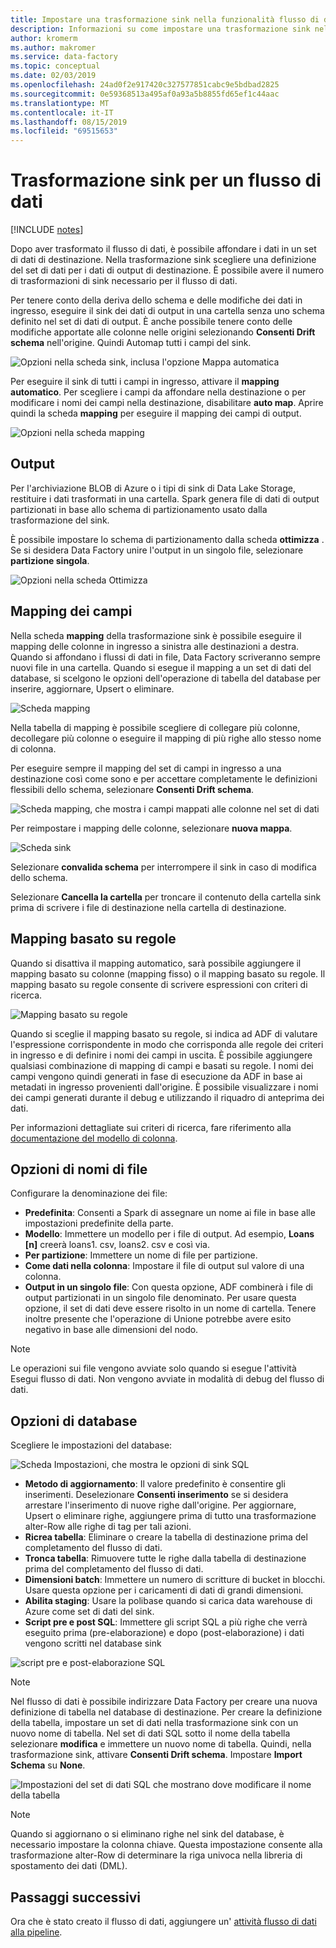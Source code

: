 ```yaml
---
title: Impostare una trasformazione sink nella funzionalità flusso di dati di mapping di Azure Data Factory
description: Informazioni su come impostare una trasformazione sink nel flusso di dati di mapping.
author: kromerm
ms.author: makromer
ms.service: data-factory
ms.topic: conceptual
ms.date: 02/03/2019
ms.openlocfilehash: 24ad0f2e917420c327577851cabc9e5bdbad2825
ms.sourcegitcommit: 0e59368513a495af0a93a5b8855fd65ef1c44aac
ms.translationtype: MT
ms.contentlocale: it-IT
ms.lasthandoff: 08/15/2019
ms.locfileid: "69515653"
---
```

# <a name="sink-transformation-for-a-data-flow"></a>Trasformazione sink per un flusso di dati

[!INCLUDE [notes](../../includes/data-factory-data-flow-preview.md)]

Dopo aver trasformato il flusso di dati, è possibile affondare i dati in un set di dati di destinazione. Nella trasformazione sink scegliere una definizione del set di dati per i dati di output di destinazione. È possibile avere il numero di trasformazioni di sink necessario per il flusso di dati.

Per tenere conto della deriva dello schema e delle modifiche dei dati in ingresso, eseguire il sink dei dati di output in una cartella senza uno schema definito nel set di dati di output. È anche possibile tenere conto delle modifiche apportate alle colonne nelle origini selezionando **Consenti Drift schema** nell'origine. Quindi Automap tutti i campi del sink.

![Opzioni nella scheda sink, inclusa l'opzione Mappa automatica](media/data-flow/sink1.png "sink 1")

Per eseguire il sink di tutti i campi in ingresso, attivare il **mapping automatico**. Per scegliere i campi da affondare nella destinazione o per modificare i nomi dei campi nella destinazione, disabilitare **auto map**. Aprire quindi la scheda **mapping** per eseguire il mapping dei campi di output.

![Opzioni nella scheda mapping](media/data-flow/sink2.png "sink 2")

## <a name="output"></a>Output 
Per l'archiviazione BLOB di Azure o i tipi di sink di Data Lake Storage, restituire i dati trasformati in una cartella. Spark genera file di dati di output partizionati in base allo schema di partizionamento usato dalla trasformazione del sink. 

È possibile impostare lo schema di partizionamento dalla scheda **ottimizza** . Se si desidera Data Factory unire l'output in un singolo file, selezionare **partizione singola**.

![Opzioni nella scheda Ottimizza](media/data-flow/opt001.png "Opzioni sink")

## <a name="field-mapping"></a>Mapping dei campi
Nella scheda **mapping** della trasformazione sink è possibile eseguire il mapping delle colonne in ingresso a sinistra alle destinazioni a destra. Quando si affondano i flussi di dati in file, Data Factory scriveranno sempre nuovi file in una cartella. Quando si esegue il mapping a un set di dati del database, si scelgono le opzioni dell'operazione di tabella del database per inserire, aggiornare, Upsert o eliminare.

![Scheda mapping](media/data-flow/sink2.png "Sink")

Nella tabella di mapping è possibile scegliere di collegare più colonne, decollegare più colonne o eseguire il mapping di più righe allo stesso nome di colonna.

Per eseguire sempre il mapping del set di campi in ingresso a una destinazione così come sono e per accettare completamente le definizioni flessibili dello schema, selezionare **Consenti Drift schema**.

![Scheda mapping, che mostra i campi mappati alle colonne nel set di dati](media/data-flow/multi1.png "Opzioni multiple")

Per reimpostare i mapping delle colonne, selezionare **nuova mappa**.

![Scheda sink](media/data-flow/sink1.png "Sink uno")

Selezionare **convalida schema** per interrompere il sink in caso di modifica dello schema.

Selezionare **Cancella la cartella** per troncare il contenuto della cartella sink prima di scrivere i file di destinazione nella cartella di destinazione.

## <a name="rule-based-mapping"></a>Mapping basato su regole
Quando si disattiva il mapping automatico, sarà possibile aggiungere il mapping basato su colonne (mapping fisso) o il mapping basato su regole. Il mapping basato su regole consente di scrivere espressioni con criteri di ricerca. 

![Mapping basato su regole](media/data-flow/rules4.png "Mapping basato su regole")

Quando si sceglie il mapping basato su regole, si indica ad ADF di valutare l'espressione corrispondente in modo che corrisponda alle regole dei criteri in ingresso e di definire i nomi dei campi in uscita. È possibile aggiungere qualsiasi combinazione di mapping di campi e basati su regole. I nomi dei campi vengono quindi generati in fase di esecuzione da ADF in base ai metadati in ingresso provenienti dall'origine. È possibile visualizzare i nomi dei campi generati durante il debug e utilizzando il riquadro di anteprima dei dati.

Per informazioni dettagliate sui criteri di ricerca, fare riferimento alla [documentazione del modello di colonna](concepts-data-flow-column-pattern.md).

## <a name="file-name-options"></a>Opzioni di nomi di file

Configurare la denominazione dei file: 

   * **Predefinita**: Consenti a Spark di assegnare un nome ai file in base alle impostazioni predefinite della parte.
   * **Modello**: Immettere un modello per i file di output. Ad esempio, **Loans [n]** creerà loans1. csv, loans2. csv e così via.
   * **Per partizione**: Immettere un nome di file per partizione.
   * **Come dati nella colonna**: Impostare il file di output sul valore di una colonna.
   * **Output in un singolo file**: Con questa opzione, ADF combinerà i file di output partizionati in un singolo file denominato. Per usare questa opzione, il set di dati deve essere risolto in un nome di cartella. Tenere inoltre presente che l'operazione di Unione potrebbe avere esito negativo in base alle dimensioni del nodo.

> [!NOTE]
> Le operazioni sui file vengono avviate solo quando si esegue l'attività Esegui flusso di dati. Non vengono avviate in modalità di debug del flusso di dati.

## <a name="database-options"></a>Opzioni di database

Scegliere le impostazioni del database:

![Scheda Impostazioni, che mostra le opzioni di sink SQL](media/data-flow/alter-row2.png "Opzioni SQL")

* **Metodo di aggiornamento**: Il valore predefinito è consentire gli inserimenti. Deselezionare **Consenti inserimento** se si desidera arrestare l'inserimento di nuove righe dall'origine. Per aggiornare, Upsert o eliminare righe, aggiungere prima di tutto una trasformazione alter-Row alle righe di tag per tali azioni. 
* **Ricrea tabella**: Eliminare o creare la tabella di destinazione prima del completamento del flusso di dati.
* **Tronca tabella**: Rimuovere tutte le righe dalla tabella di destinazione prima del completamento del flusso di dati.
* **Dimensioni batch**: Immettere un numero di scritture di bucket in blocchi. Usare questa opzione per i caricamenti di dati di grandi dimensioni. 
* **Abilita staging**: Usare la polibase quando si carica data warehouse di Azure come set di dati del sink.
* **Script pre e post SQL**: Immettere gli script SQL a più righe che verrà eseguito prima (pre-elaborazione) e dopo (post-elaborazione) i dati vengono scritti nel database sink

![script pre e post-elaborazione SQL](media/data-flow/prepost1.png "Script di elaborazione SQL")

> [!NOTE]
> Nel flusso di dati è possibile indirizzare Data Factory per creare una nuova definizione di tabella nel database di destinazione. Per creare la definizione della tabella, impostare un set di dati nella trasformazione sink con un nuovo nome di tabella. Nel set di dati SQL sotto il nome della tabella selezionare **modifica** e immettere un nuovo nome di tabella. Quindi, nella trasformazione sink, attivare **Consenti Drift schema**. Impostare **Import Schema** su **None**.

![Impostazioni del set di dati SQL che mostrano dove modificare il nome della tabella](media/data-flow/dataset2.png "Schema SQL")

> [!NOTE]
> Quando si aggiornano o si eliminano righe nel sink del database, è necessario impostare la colonna chiave. Questa impostazione consente alla trasformazione alter-Row di determinare la riga univoca nella libreria di spostamento dei dati (DML).

## <a name="next-steps"></a>Passaggi successivi
Ora che è stato creato il flusso di dati, aggiungere un' [attività flusso di dati alla pipeline](concepts-data-flow-overview.md).

